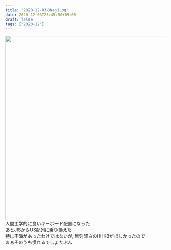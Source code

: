 ```yaml
---
title: "2020-12-03のNagiLog"
date: 2020-12-03T23:45:50+09:00
draft: false
tags: ["2020-12"]
---
```


<img src="/img/20201203hhkb.jpg" width="580px">
<br>
人間工学的に良いキーボード配置になった
<br>
あとJISからUS配列に乗り換えた
<br>
特に不満があったわけではないが, 無刻印白のHHKBがほしかったので
<br>
まぁそのうち慣れるでしょたぶん
